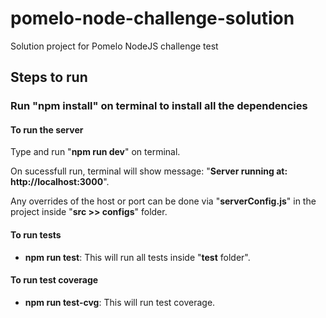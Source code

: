 # pomelo-node-challenge-solution
 Solution project for Pomelo NodeJS challenge test

## Steps to run
### Run "npm install" on terminal to install all the dependencies

#### To run the server
Type and run "**npm run dev**" on terminal. 

On sucessfull run, terminal will show message: "**Server running at: http://localhost:3000**". 

Any overrides of the host or port can be done via "**serverConfig.js**" in the project inside "**src >> configs**" folder.


#### To run tests
- **npm run test**: This will run all tests inside "**test** folder".

#### To run test coverage
- **npm run test-cvg**: This will run test coverage.
